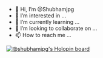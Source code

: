 - 👋 Hi, I’m @Shubhamjpg
- 👀 I’m interested in ...
- 🌱 I’m currently learning ...
- 💞️ I’m looking to collaborate on ...
- 📫 How to reach me ...


[![@shubhamjpg's Holopin board](https://holopin.me/shubhamjpg)](https://holopin.io/@shubhamjpg)


<!---
Shubhamjpg/Shubhamjpg is a ✨ special ✨ repository because its `README.md` (this file) appears on your GitHub profile.
You can click the Preview link to take a look at your changes.
--->
